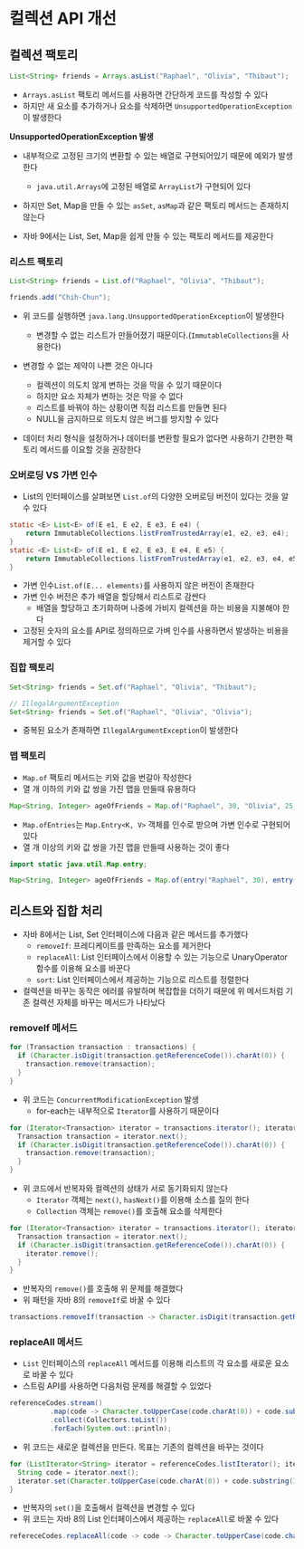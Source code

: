 # 컬렉션 API 개선
## 컬렉션 팩토리
```java
List<String> friends = Arrays.asList("Raphael", "Olivia", "Thibaut");
```
- `Arrays.asList` 팩토리 메서드를 사용하면 간단하게 코드를 작성할 수 있다
- 하지만 새 요소를 추가하거나 요소를 삭제하면 `UnsupportedOperationException`이 발생한다

**UnsupportedOperationException 발생**
- 내부적으로 고정된 크기의 변환할 수 있는 배열로 구현되어있기 때문에 예외가 발생한다
  - `java.util.Arrays`에 고정된 배열로 `ArrayList`가 구현되어 있다

- 하지만 Set, Map을 만들 수 있는 `asSet`, `asMap`과 같은 팩토리 메서드는 존재하지 않는다
- 자바 9에서는 List, Set, Map을 쉽게 만들 수 있는 팩토리 메서드를 제공한다

### 리스트 팩토리
```java
List<String> friends = List.of("Raphael", "Olivia", "Thibaut");

friends.add("Chih-Chun");
```

- 위 코드를 실행하면 `java.lang.UnsupportedOperationException`이 발생한다
  - 변경할 수 없는 리스트가 만들어졌기 때문이다.(`ImmutableCollections`을 사용한다)
- 변경할 수 없는 제약이 나쁜 것은 아니다
  - 컬렉션이 의도치 않게 변하는 것을 막을 수 있기 때문이다
  - 하지만 요소 자체가 변하는 것은 막을 수 없다
  - 리스트를 바꿔야 하는 상황이면 직접 리스트를 만들면 된다
  - NULL을 금지하므로 의도치 않은 버그를 방지할 수 있다

- 데이터 처리 형식을 설정하거나 데이터를 변환할 필요가 없다면 사용하기 간편한 팩토리 메서드를 이요할 것을 권장한다

### 오버로딩 VS 가변 인수
- List의 인터페이스를 살펴보면 `List.of`의 다양한 오버로딩 버전이 있다는 것을 알 수 있다

```java
static <E> List<E> of(E e1, E e2, E e3, E e4) {
    return ImmutableCollections.listFromTrustedArray(e1, e2, e3, e4);
}
static <E> List<E> of(E e1, E e2, E e3, E e4, E e5) {
    return ImmutableCollections.listFromTrustedArray(e1, e2, e3, e4, e5);
}
```

- 가변 인수`List.of(E... elements)`를 사용하지 않은 버전이 존재한다
- 가변 인수 버전은 추가 배열을 할당해서 리스트로 감싼다
  - 배열을 할당하고 초기화하며 나중에 가비지 컬렉션을 하는 비용을 지불해야 한다
- 고정된 숫자의 요소를 API로 정의하므로 가벼 인수를 사용하면서 발생하는 비용을 제거할 수 있다

### 집합 팩토리
```java
Set<String> friends = Set.of("Raphael", "Olivia", "Thibaut");

// IllegalArgumentException
Set<String> friends = Set.of("Raphael", "Olivia", "Olivia");
```
- 중복된 요소가 존재하면 `IllegalArgumentException`이 발생한다
### 맵 팩토리
- `Map.of` 팩토리 메서드는 키와 값을 번갈아 작성한다
- 열 개 이하의 키와 값 쌍을 가진 맵을 만들때 유용하다

```java
Map<String, Integer> ageOfFriends = Map.of("Raphael", 30, "Olivia", 25, "Thibaut", 26);
```
- `Map.ofEntries`는 `Map.Entry<K, V>` 객체를 인수로 받으며 가변 인수로 구현되어있다
- 열 개 이상의 키와 값 쌍을 가진 맵을 만들때 사용하는 것이 좋다

```java
import static java.util.Map.entry;

Map<String, Integer> ageOfFriends = Map.of(entry("Raphael", 30), entry("Olivia", 25), entry("Thibaut", 26));
```

## 리스트와 집합 처리
- 자바 8에서는 List, Set 인터페이스에 다음과 같은 메서드를 추가했다
  - `removeIf`: 프레디케이트를 만족하는 요소를 제거한다
  - `replaceAll`: List 인터페이스에서 이용할 수 있는 기능으로 UnaryOperator 함수를 이용해 요소를 바꾼다
  - `sort`: List 인터페이스에서 제공하는 기능으로 리스트를 정렬한다
- 컬렉션을 바꾸는 동작은 에러를 유발하며 복잡합을 더하기 때문에 위 메서드처럼 기존 컬렉션 자체를 바꾸는 메서드가 나타났다

### removeIf 메서드
```java
for (Transaction transaction : transactions) {
  if (Character.isDigit(transaction.getReferenceCode()).charAt(0)) {
    transaction.remove(transaction);
  }
}
```

- 위 코드는 `ConcurrentModificationException` 발생
  - for-each는 내부적으로 `Iterator`를 사용하기 때문이다

```java
for (Iterator<Transaction> iterator = transactions.iterator(); iterator.hasNext(); ) {
  Transaction transaction = iterator.next();
  if (Character.isDigit(transaction.getReferenceCode()).charAt(0)) {
    transaction.remove(transaction);
  }
}
```
- 위 코드에서 반복자와 컬렉션의 상태가 서로 동기화되지 않는다
  - `Iterator` 객체는 `next()`, `hasNext()`를 이용해 소스를 질의 한다
  - `Collection` 객체는 `remove()`를 호출해 요소를 삭제한다

```java
for (Iterator<Transaction> iterator = transactions.iterator(); iterator.hasNext(); ) {
  Transaction transaction = iterator.next();
  if (Character.isDigit(transaction.getReferenceCode()).charAt(0)) {
    iterator.remove();
  }
}
```
- 반복자의 `remove()`를 호출해 위 문제를 해결했다
- 위 패턴을 자바 8의 `removeIf`로 바꿀 수 있다

```java
transactions.removeIf(transaction -> Character.isDigit(transaction.getReferenceCode().charAt(0)));
```

### replaceAll 메서드
- `List` 인터페이스의 `replaceAll` 메서드를 이용해 리스트의 각 요소를 새로운 요소로 바꿀 수 있다
- 스트림 API를 사용하면 다음처럼 문제를 해결할 수 있었다


```java
referenceCodes.stream()
          .map(code -> Character.toUpperCase(code.charAt(0)) + code.substring(1))
          .collect(Collectors.toList())
          .forEach(System.out::println);
```

- 위 코드는 새로운 컬렉션을 만든다. 목표는 기존의 컬렉션을 바꾸는 것이다

```java
for (ListIterator<String> iterator = referenceCodes.listIterator(); iterator.hasNext(); ) {
  String code = iterator.next();
  iterator.set(Character.toUpperCase(code.charAt(0)) + code.substring(1));
}
```

- 반복자의 `set()`을 호출해서 컬렉션을 변경할 수 있다
- 위 코드는 자바 8의 List 인터페이스에서 제공하는 `replaceAll`로 바꿀 수 있다

```java
refereceCodes.replaceAll(code -> code -> Character.toUpperCase(code.charAt(0)) + code.substring(1));
```

